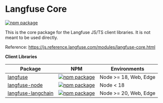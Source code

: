 # Langfuse Core

[![npm package](https://img.shields.io/npm/v/langfuse-core?style=flat-square)](https://www.npmjs.com/package/langfuse-core)

This is the core package for the Langfuse JS/TS client libraries. It is not meant to be used directly.

Reference: https://js.reference.langfuse.com/modules/langfuse-core.html

**Client Libraries**

| Package                                                                                    | NPM                                                                                                                                   | Environments          |
| ------------------------------------------------------------------------------------------ | ------------------------------------------------------------------------------------------------------------------------------------- | --------------------- |
| [langfuse](https://github.com/langfuse/langfuse-js/tree/main/langfuse)                     | [![npm package](https://img.shields.io/npm/v/langfuse?style=flat-square)](https://www.npmjs.com/package/langfuse)                     | Node >= 18, Web, Edge |
| [langfuse-node](https://github.com/langfuse/langfuse-js/tree/main/langfuse-node)           | [![npm package](https://img.shields.io/npm/v/langfuse-node?style=flat-square)](https://www.npmjs.com/package/langfuse-node)           | Node < 18             |
| [langfuse-langchain](https://github.com/langfuse/langfuse-js/tree/main/langfuse-langchain) | [![npm package](https://img.shields.io/npm/v/langfuse-langchain?style=flat-square)](https://www.npmjs.com/package/langfuse-langchain) | Node >= 20, Web, Edge |
